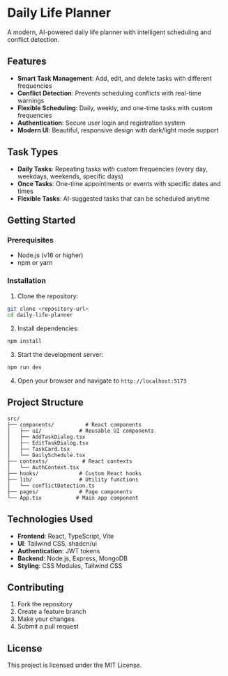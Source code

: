 # Daily Life Planner

A modern, AI-powered daily life planner with intelligent scheduling and conflict detection.

## Features

- **Smart Task Management**: Add, edit, and delete tasks with different frequencies
- **Conflict Detection**: Prevents scheduling conflicts with real-time warnings
- **Flexible Scheduling**: Daily, weekly, and one-time tasks with custom frequencies
- **Authentication**: Secure user login and registration system
- **Modern UI**: Beautiful, responsive design with dark/light mode support

## Task Types

- **Daily Tasks**: Repeating tasks with custom frequencies (every day, weekdays, weekends, specific days)
- **Once Tasks**: One-time appointments or events with specific dates and times
- **Flexible Tasks**: AI-suggested tasks that can be scheduled anytime

## Getting Started

### Prerequisites

- Node.js (v16 or higher)
- npm or yarn

### Installation

1. Clone the repository:
```bash
git clone <repository-url>
cd daily-life-planner
```

2. Install dependencies:
```bash
npm install
```

3. Start the development server:
```bash
npm run dev
```

4. Open your browser and navigate to `http://localhost:5173`

## Project Structure

```
src/
├── components/          # React components
│   ├── ui/            # Reusable UI components
│   ├── AddTaskDialog.tsx
│   ├── EditTaskDialog.tsx
│   ├── TaskCard.tsx
│   └── DailySchedule.tsx
├── contexts/           # React contexts
│   └── AuthContext.tsx
├── hooks/             # Custom React hooks
├── lib/               # Utility functions
│   └── conflictDetection.ts
├── pages/             # Page components
└── App.tsx           # Main app component
```

## Technologies Used

- **Frontend**: React, TypeScript, Vite
- **UI**: Tailwind CSS, shadcn/ui
- **Authentication**: JWT tokens
- **Backend**: Node.js, Express, MongoDB
- **Styling**: CSS Modules, Tailwind CSS

## Contributing

1. Fork the repository
2. Create a feature branch
3. Make your changes
4. Submit a pull request

## License

This project is licensed under the MIT License.
